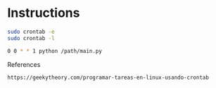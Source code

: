 # Instructions

```sh
sudo crontab -e
sudo crontab -l
```

```sh
0 0 * * 1 python /path/main.py
```

References
```sh
https://geekytheory.com/programar-tareas-en-linux-usando-crontab
```